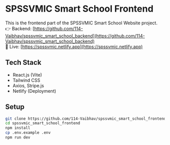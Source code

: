 
# SPSSVMIC Smart School Frontend

This is the frontend part of the SPSSVMIC Smart School Website project.  
👉 Backend: [https://github.com/114-Vaibhav/spssvmic_smart_school_backend](https://github.com/114-Vaibhav/spssvmic_smart_school_backend)  
🚀 Live: [https://spssvmic.netlify.app](https://spssvmic.netlify.app)

## Tech Stack

- React.js (Vite)
- Tailwind CSS
- Axios, Stripe.js
- Netlify (Deployment)

## Setup

```bash
git clone https://github.com/114-Vaibhav/spssvmic_smart_school_frontend.git
cd spssvmic_smart_school_frontend
npm install
cp .env.example .env
npm run dev
